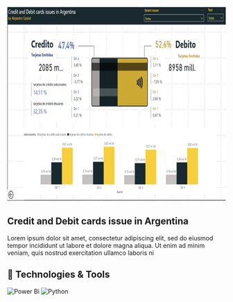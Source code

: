 <img src="https://raw.githubusercontent.com/AleCipolat/analysis_cards_bcra/main/cards_banner.jpeg"  height="450px" />

## Credit and Debit cards issue in Argentina
Lorem ipsum dolor sit amet, consectetur adipiscing elit, sed do eiusmod tempor incididunt ut labore et dolore magna aliqua. Ut enim ad minim veniam, quis nostrud exercitation ullamco laboris ni

## 🔧 Technologies & Tools
![Power Bi](https://img.shields.io/badge/power_bi-F2C811?style=for-the-badge&logo=powerbi&logoColor=black)
![Python](https://img.shields.io/badge/python-3670A0?style=for-the-badge&logo=python&logoColor=ffdd54)

